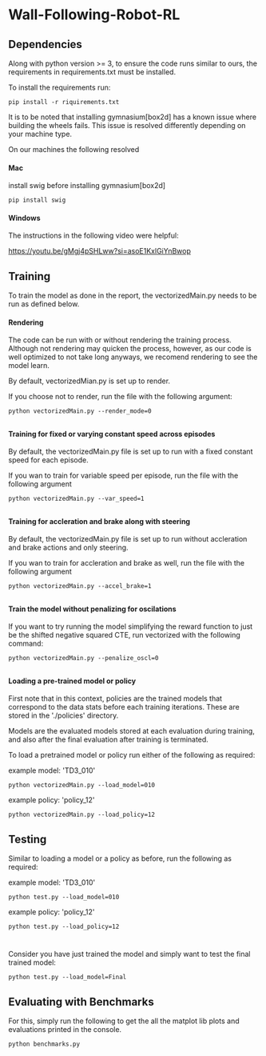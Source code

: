 # Wall-Following-Robot-RL

## Dependencies
Along with python version >= 3, to ensure the code runs similar to ours, the requirements in requirements.txt must be installed.

To install the requirements run:

```terminal
pip install -r riquirements.txt
```

It is to be noted that installing gymnasium[box2d] has a known issue where building the wheels fails. This issue is resolved differently depending on your machine type.

On our machines the following resolved

#### Mac
install swig before installing gymnasium[box2d]
```terminal
pip install swig
```

#### Windows
The instructions in the following video were helpful:

https://youtu.be/gMgj4pSHLww?si=asoE1KxlGiYnBwop


## Training

To train the model as done in the report, the vectorizedMain.py needs to be run as defined below.


#### Rendering

The code can be run with or without rendering the training process. Although not rendering may quicken the process, however, as our code is well optimized to not take long anyways, we recomend rendering to see the model learn. 

By default, vectorizedMian.py is set up to render.

If you choose not to render, run the file with the following argument:

```terminal
python vectorizedMain.py --render_mode=0
```
##

#### Training for fixed or varying constant speed across episodes

By default, the vectorizedMain.py file is set up to run with a fixed constant speed for each episode.

If you wan to train for variable speed per episode, run the file with the following argument

```terminal
python vectorizedMain.py --var_speed=1
```
##

#### Training for accleration and brake along with steering

By default, the vectorizedMain.py file is set up to run without  accleration and brake actions and only steering.

If you wan to train for accleration and brake as well, run the file with the following argument

```terminal
python vectorizedMain.py --accel_brake=1
```

##

#### Train the model without penalizing for oscilations

If you want to try running the model simplifying the reward function to just be the shifted negative squared CTE, run vectorized with the following command:

```terminal
python vectorizedMain.py --penalize_oscl=0
```

##

#### Loading a pre-trained model or policy

First note that in this context, policies are the trained models that correspond to the data stats before each training iterations. These are stored in the './policies' directory.

Models are the evaluated models stored at each evaluation during training, and also after the final evaluation after training is terminated.

To load a pretrained model or policy run either of the following as required:

example model: 'TD3_010'
```terminal
python vectorizedMain.py --load_model=010
```
example policy: 'policy_12'
```terminal
python vectorizedMain.py --load_policy=12
```


## Testing

Similar to loading a model or a policy as before, run the following as required:

example model: 'TD3_010'
```terminal
python test.py --load_model=010
```
example policy: 'policy_12'
```terminal
python test.py --load_policy=12
```

#

Consider you have just trained the model and simply want to test the final trained model:

```terminal
python test.py --load_model=Final
```

## Evaluating with Benchmarks

For this, simply run the following to get the all the matplot lib plots and evaluations printed in the console.

```terminal
python benchmarks.py
```